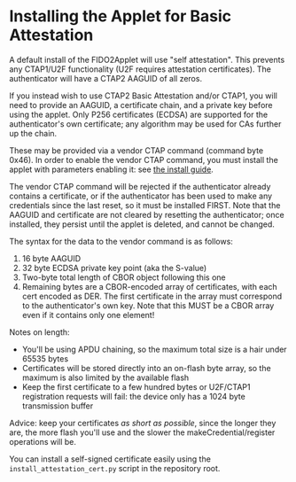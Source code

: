 # Installing the Applet for Basic Attestation

A default install of the FIDO2Applet will use "self attestation". This prevents any
CTAP1/U2F functionality (U2F requires attestation certificates). The authenticator will
have a CTAP2 AAGUID of all zeros.

If you instead wish to use CTAP2 Basic Attestation and/or CTAP1, you will need to provide
an AAGUID, a certificate chain, and a private key before using the applet. Only P256
certificates (ECDSA) are supported for the authenticator's own certificate; any algorithm
may be used for CAs further up the chain.

These may be provided via a vendor CTAP command (command byte 0x46). In order
to enable the vendor CTAP command, you must install the applet with parameters enabling it:
see [the install guide](installation.md).

The vendor CTAP command will be rejected if the authenticator already contains a certificate,
or if the authenticator has been used to make any credentials since the last reset, so it must
be installed FIRST. Note that the AAGUID and certificate are not cleared by resetting the
authenticator; once installed, they persist until the applet is deleted, and cannot be changed.

The syntax for the data to the vendor command is as follows:

1. 16 byte AAGUID
1. 32 byte ECDSA private key point (aka the S-value)
1. Two-byte total length of CBOR object following this one
1. Remaining bytes are a CBOR-encoded array of certificates, with each cert encoded as DER. The
   first certificate in the array must correspond to the authenticator's own key. Note that this
   MUST be a CBOR array even if it contains only one element!

Notes on length:
- You'll be using APDU chaining, so the maximum total size is a hair under 65535 bytes
- Certificates will be stored directly into an on-flash byte array, so the maximum is also
  limited by the available flash
- Keep the first certificate to a few hundred bytes or U2F/CTAP1 registration requests will fail:
  the device only has a 1024 byte transmission buffer

Advice: keep your certificates *as short as possible*, since the longer they are, the more
flash you'll use and the slower the makeCredential/register operations will be.

You can install a self-signed certificate easily using the `install_attestation_cert.py` script in
the repository root.
